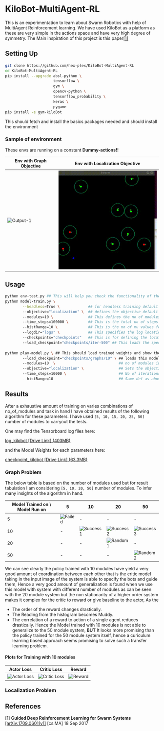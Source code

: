 # KiloBot-MultiAgent-RL
This is an experimentation to learn about Swarm Robotics with help of MultiAgent Reinforcement learning. We have used KiloBot as a platform as these are very simple in the actions space and have very high degree of symmetry. The Main inspiration of this project is this paper[[1]](#1)

## Setting Up
``` bash
git clone https://github.com/hex-plex/KiloBot-MultiAgent-RL
cd KiloBot-MultiAgent-RL
pip install --upgrade absl-python \
                      tensorflow \
                      gym \
                      opencv-python \
                      tensorflow_probability \
                      keras \
                      pygame
pip install -e gym-kiloBot
```
This should fetch and install the basics packages needed and should install the environment
### Sample of environment
These envs are running on a constant **Dummy-actions!!**

|**Env with Graph Objective**|Env with Localization Objective|
|--|--|
|![Output-1](images/env_test_graph_compress.gif?raw=true)|![Output-2](images/env_test_localize_compress.gif?raw=true)|

## Usage
``` bash
python env-test.py ## This will help you check the functionality of the environement and should give the sample code to understand the apis as well.
python model-train.py \
        --headless=True \             ## for headless training default False
        --objective="localization" \  ## defines the objective default is graph
        --modules=10 \                ## This defines the no of modules to be initialized default 10
        --time_steps=100000 \         ## This is the total no of steps the agent will take while learning
        --histRange=10 \              ## This is the no of mu values for the histograms
        --logdir="logs" \             ## This specifies the log location for TensorBoard
        --checkpoints="checkpoints"   ## This is for defining the location where the model is to be saved
        --load_checkpoint="checkpoints/iter-500" ## This loads the specified iteration

python play-model.py \ ## This should load trained weights and show the performance
        --load_checkpoint="checkpoints/graphs/10" \ ## loads this model
        --modules=10  \                             ## no of modules in the env
        --objective="localization" \                ## Sets the objective function
        --time_steps=10000 \                        ## No of iterations to be run
        --histRange=10                              ## Same def as above
```
## Results
After a exhaustive amount of training on varies combinations of no_of_modules and task in hand I have obtained results of the following algorithm for these parameters.
I have used ``` [5, 10, 15, 20, 25, 50] ``` number of modules to carryout the tests.

One may find the Tensorboard log files here:

[ log_kilobot [Drive Link] (403MB)](https://drive.google.com/file/d/11NtimYoXOBGopIxziAojti0k1kfbaVBQ/view?usp=sharing)

and the Model Weights for each parameters here:

[ checkpoint_kilobot [Drive Link] (63.3MB)](https://drive.google.com/file/d/12qpbPIOrC-hLGVn2a8GETrkNL89bt8Dt/view?usp=sharing)
### Graph Problem
The below table is based on the number of modules used but for result tabulation I am considering
``` [5, 10, 20, 50] ```
number of modules. To infer many insights of the algorithm in hand.

|Model Trained on **\\** Model Run on|5|10|20|50|
|--|--|--|--|--|
|5|![Failed](images/5trainon5.gif?raw=true)| - | - | - |
|10| - | ![Success1](images/10trainon10.gif?raw=true)|![Success2](images/10trainon20.gif?raw=true)| ![Success3](images/10trainon50.gif?raw=true) |
|20| - | - | ![Random1](images/20trainon20.gif?raw=true) | - |
|50| - | - | - | ![Random2](images/50trainon50.gif?raw=true) |

We can see clearly the policy trained with 10 modules have yield a very good amount of coordination between each other that is the critic model taking in the input image of the system is able to specify the bots and guide them, Hence a very good amount of generalization is found when we use this model with system with different number of modules as can be seen with the 20 module system but the non stationarity of a higher order system makes it complex for the critic to reward or give baseline to the actor, As the
- The order of the reward changes drastically.
- The Reading from the histogram becomes Muddy.
- The correlation of a reward to action of a single agent reduces drastically.
Hence the Model trained with 10 modules is not able to generalize to the 50 module system, **BUT** It looks more promising than the policy trained for the 50 module system itself, hence a curiculum learning based approach seems promising to solve such a transfer learning problem.
#### Plots for Training with 10 modules

|Actor Loss| Critic Loss | Reward|
|--|--|--|
|![Actor Loss](images/actor10.jpg?raw=true)|![Critic Loss](images/critic10.png?raw=true)|![Reward](images/reward10.jpg?raw=true)|


### Localization Problem

## References
<a id="1">[1]</a>
**Guided Deep Reinforcement Learning for Swarm Systems** [[arXiv:1709.06011v1]](https://arxiv.org/abs/1709.06011) [cs.MA] 18 Sep 2017
